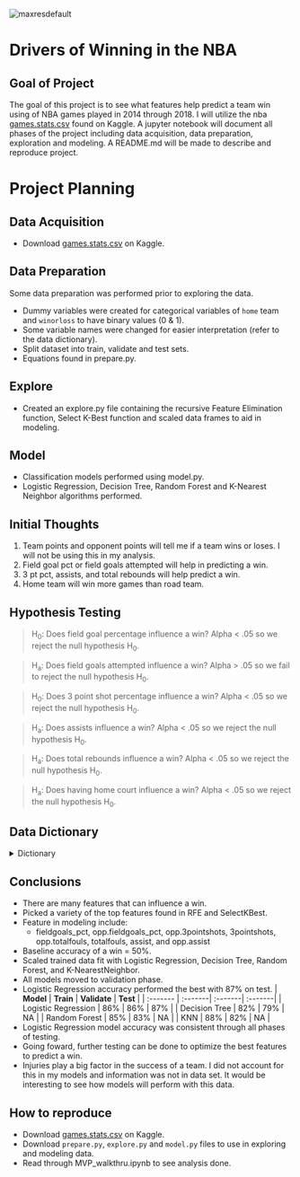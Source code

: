 ![maxresdefault](https://user-images.githubusercontent.com/62911364/100548752-211a6c00-3234-11eb-949c-38d71486c989.jpg)
# Drivers of Winning in the NBA

## Goal of Project
The goal of this project is to see what features help predict a team win using of NBA games played in 2014 through 2018. I will utilize the nba [games.stats.csv](https://www.kaggle.com/ionaskel/nba-games-stats-from-2014-to-2018) found on Kaggle. A jupyter notebook will document all phases of the project including data acquisition, data preparation, exploration and modeling. A README.md will be made to describe and reproduce project.

# Project Planning
  
## Data Acquisition
- Download [games.stats.csv](https://www.kaggle.com/ionaskel/nba-games-stats-from-2014-to-2018) on Kaggle.

## Data Preparation
Some data preparation was performed prior to exploring the data.
- Dummy variables were created for categorical variables of ```home``` team and ```winorloss``` to have binary values (0 & 1).   
- Some variable names were changed for easier interpretation (refer to the data dictionary).
- Split dataset into train, validate and test sets.
- Equations found in prepare.py.

## Explore
- Created an explore.py file containing the recursive Feature Elimination function, Select K-Best function and scaled data frames to aid in modeling.

## Model
- Classification models performed using model.py.
- Logistic Regression, Decision Tree, Random Forest and K-Nearest Neighbor algorithms performed.

## Initial Thoughts
1. Team points and opponent points will tell me if a team wins or loses. I will not be using this in my analysis.
2. Field goal pct or field goals attempted will help in predicting a win.
3. 3 pt pct, assists, and total rebounds will help predict a win.
4. Home team will win more games than road team.

## Hypothesis Testing
> H<sub>0</sub>: Does field goal percentage influence a win? Alpha < .05 so we reject the null hypothesis H<sub>0</sub>. 

> H<sub>a</sub>: Does field goals attempted influence a win? Alpha > .05 so we fail to reject the null hypothesis H<sub>0</sub>. 

> H<sub>0</sub>: Does 3 point shot percentage influence a win? Alpha < .05 so we reject the null hypothesis H<sub>0</sub>. 

> H<sub>a</sub>: Does assists influence a win? Alpha < .05 so we reject the null hypothesis H<sub>0</sub>. 

> H<sub>a</sub>: Does total rebounds influence a win? Alpha < .05 so we reject the null hypothesis H<sub>0</sub>. 

> H<sub>a</sub>: Does having home court influence a win? Alpha < .05 so we reject the null hypothesis H<sub>0</sub>. 


## Data Dictionary

<details>
  <summary>Dictionary</summary>
  
| **Column** | **Definition** |
| :------- | :-------|
| team | Name of the home team  |
| game | Game number in season |
| date | Date game played |
| opponent | Opponent team name |
| teampoints | Home team score |
| opponentpoints | Opponent score|
| fieldgoals | Number of field goals made by home team|
| fieldgoalsattempted | Number of field goals attempted by home team|
| fieldgoal_pct | Field goal percentage for home team |
| x3pointshots | 3 point shots made by the home team |
| freethrows | Free throws made by the home team |
| freethrowsattempted | Free throws attempted by home team |
| freethrows_pct | Free throw percentage of home team|
| offrebounds | Number of offensive rebounds by the home team |
| totalrebounds | Total number of rebounds by the home team |
| assists | Number of assist by the home team |
| steals | Number of steals by the home team |
| blocks | Number of blocks by the home team |
| turnovers | Number of turnovers by the home team |
| totalfouls | Number of fouls by the home team |
| opp.fieldgoals| Opponents field goal percentage |
| opp.fieldgoalsattempted| Opponents field goals attempted |
| opp_fieldgoal_pct | Opponents field goal percentage |
| opp.3pointshots | Opponents 3 point shots made |
| opp.3pointshotsattempted | Opponents 3 point field goal percentage attempted |
| opp_3pointshots_pct | Opponents 3 point field goal percentage |
| opp.freethrows | Opponents free throws made |
| opp.freethrowsattempted | Opponents free throws attempted |
| opp_freethrows_pct | Opponents free throw percentage |
| opp.offrebounds | Opponents offensive rebounds |
| opp.totalrebounds | Opponents total rebounds |
| opp.assists | Opponents total number of assists |
| opp.steals | Opponents total number of steals |
| opp.blocks | Opponents total number of blocks |
| opp.turnovers | Opponents total number of turnovers |
| opp.totalfouls | Opponents total fouls |
| is_home | Away team = 0 Home team = 1 |

| **Target** | **Definition** |
| :------- | :-------|
| win | Loss = 0 win = 1 |
</details>
  
## Conclusions
- There are many features that can influence a win.
- Picked a variety of the top features found in RFE and SelectKBest.
- Feature in modeling include:
    - fieldgoals_pct, opp.fieldgoals_pct, opp.3pointshots, 3pointshots, opp.totalfouls, totalfouls, assist, and opp.assist
- Baseline accuracy of a win = 50%.
- Scaled trained data fit with Logistic Regression, Decision Tree, Random Forest, and K-NearestNeighbor.
- All models moved to validation phase.
- Logistic Regression accuracy performed the best with 87% on test.
    | **Model** | **Train** | **Validate** | **Test** |
    | :------- | :-------| :-------| :-------|
    | Logistic Regression | 86% | 86% | 87% |
    | Decision Tree | 82% | 79% | NA |
    | Random Forest | 85% | 83% | NA |
    | KNN | 88% | 82% | NA |
- Logistic Regression model accuracy was consistent through all phases of testing.
- Going foward, further testing can be done to optimize the best features to predict a win.
- Injuries play a big factor in the success of a team. I did not account for this in my models and information was not in data set. It would be interesting to see how models will perform with this data.

## How to reproduce

- Download [games.stats.csv](https://www.kaggle.com/ionaskel/nba-games-stats-from-2014-to-2018) on Kaggle.
- Download ```prepare.py```, ```explore.py``` and ```model.py``` files to use in exploring and modeling data.
- Read through MVP_walkthru.ipynb to see analysis done.

